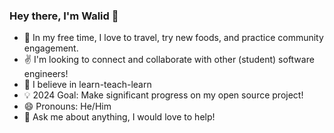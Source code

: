 ### Hey there, I'm Walid 👋

- 🌱 In my free time, I love to travel, try new foods, and practice community engagement.  
- ✌️ I'm looking to connect and collaborate with other (student) software engineers!
- 📝 I believe in learn-teach-learn
- 💡  2024 Goal: Make significant progress on my open source project! 
- 😄 Pronouns: He/Him
- 💬 Ask me about anything, I would love to help!
